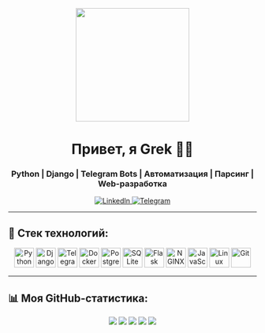 <div align="center">
  <img src="https://media.giphy.com/media/pWLSXjkAv1c1gwCB4E/giphy.gif" width="230"/>
  
  <h1>Привет, я Grek 👨‍💻</h1>
  <h3>Python | Django | Telegram Bots | Автоматизация | Парсинг | Web-разработка</h3>

  <div id="badges">
    <a href="https://linkedin.com/in/GrekF3">
      <img src="https://img.shields.io/badge/LinkedIn-blue?style=for-the-badge&logo=linkedin&logoColor=white" alt="LinkedIn"/>
    </a>
    <a href="https://t.me/GrekF3">
      <img src="https://img.shields.io/badge/Telegram-blue?style=for-the-badge&logo=telegram&logoColor=white" alt="Telegram"/>
    </a>
  </div>
</div>

---

## 🚀 Стек технологий:

<p align="center">
  <img src="https://cdn.jsdelivr.net/gh/devicons/devicon/icons/python/python-original.svg" title="Python" width="40" height="40"/>
  <img src="https://cdn.jsdelivr.net/gh/devicons/devicon/icons/django/django-plain.svg" title="Django" width="40" height="40"/>
  <img src="https://www.vectorlogo.zone/logos/telegram/telegram-icon.svg" title="Telegram Bots" width="40" height="40"/>
  <img src="https://cdn.jsdelivr.net/gh/devicons/devicon/icons/docker/docker-original.svg" title="Docker" width="40" height="40"/>
  <img src="https://cdn.jsdelivr.net/gh/devicons/devicon/icons/postgresql/postgresql-original.svg" title="PostgreSQL" width="40" height="40"/>
  <img src="https://cdn.jsdelivr.net/gh/devicons/devicon/icons/sqlite/sqlite-original.svg" title="SQLite" width="40" height="40"/>
  <img src="https://cdn.jsdelivr.net/gh/devicons/devicon/icons/flask/flask-original.svg" title="Flask" width="40" height="40"/>
  <img src="https://cdn.jsdelivr.net/gh/devicons/devicon/icons/nginx/nginx-original.svg" title="NGINX" width="40" height="40"/>
  <img src="https://cdn.jsdelivr.net/gh/devicons/devicon/icons/javascript/javascript-original.svg" title="JavaScript" width="40" height="40"/>
  <img src="https://cdn.jsdelivr.net/gh/devicons/devicon/icons/linux/linux-original.svg" title="Linux" width="40" height="40"/>
  <img src="https://cdn.jsdelivr.net/gh/devicons/devicon/icons/git/git-original.svg" title="Git" width="40" height="40"/>
</p>

---

## 📊 Моя GitHub-статистика:

<p align="center">
  <img src="http://github-profile-summary-cards.vercel.app/api/cards/profile-details?username=GrekF3&theme=github_dark" />
  <img src="http://github-profile-summary-cards.vercel.app/api/cards/repos-per-language?username=GrekF3&theme=github_dark" />
  <img src="http://github-profile-summary-cards.vercel.app/api/cards/most-commit-language?username=GrekF3&theme=github_dark" />
  <img src="http://github-profile-summary-cards.vercel.app/api/cards/stats?username=GrekF3&theme=github_dark" />
  <img src="http://github-profile-summary-cards.vercel.app/api/cards/productive-time?username=GrekF3&theme=github_dark&utcOffset=8" />
</p>
